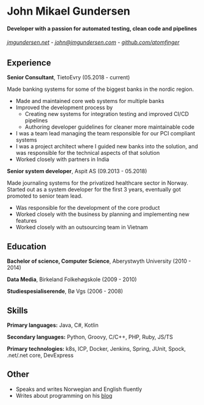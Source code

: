 John Mikael Gundersen
===================

#### Developer with a passion for automated testing, clean code and pipelines
###### [jmgundersen.net](https://www.jmgundersen.net/) - john@jmgundersen.com - [github.com/atomfinger](https://github.com/atomfinger/)

Experience
----------
**Senior Consultant**, TietoEvry (05.2018 - current)

Made banking systems for some of the biggest banks in the nordic region.

 * Made and maintained core web systems for multiple banks
 * Improved the development process by
    * Creating new systems for integration testing and improved CI/CD pipelines
    * Authoring developer guidelines for cleaner more maintainable code
 * I was a team lead managing the team responsible for our PCI compliant systems
 * I was a project architect where I guided new banks into the solution, and was responsible for the technical aspects of that solution
 * Worked closely with partners in India

**Senior system developer**, Aspit AS (09.2013 - 05.2018)

Made journaling systems for the privatized healthcare sector in Norway. Started out as a system developer for the first 3 years, eventually got promoted to senior team lead.

 * Was responsible for the development of the core product
 * Worked closely with the business by planning and implementing new features
 * Worked closely with an outsourcing team in Vietnam

Education
----------
**Bachelor of science, Computer Science**, Aberystwyth University (2010 - 2014)

**Data Media**, Birkeland Folkehøgskole (2009 - 2010)

**Studiespesialiserende**, Bø Vgs (2006 - 2008)

Skills
----------
**Primary languages:** Java, C#, Kotlin

**Secondary languages:** Python, Groovy, C/C++, PHP, Ruby, JS/TS

**Primary technologies:** k8s, ICP, Docker, Jenkins, Spring, JUnit, Spock, .net/.net core, DevExpress

Other
----------
 * Speaks and writes Norwegian and English fluently
 * Writes about programming on his [blog](https://www.jmgundersen.net/blog)